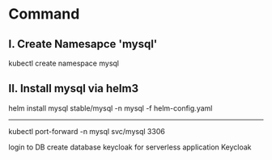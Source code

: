 
# Command

## I. Create Namesapce 'mysql'

kubectl create namespace mysql

## II. Install mysql via helm3

helm install mysql stable/mysql -n mysql -f helm-config.yaml

***
kubectl port-forward -n mysql svc/mysql 3306

login to DB create database keycloak for serverless application Keycloak